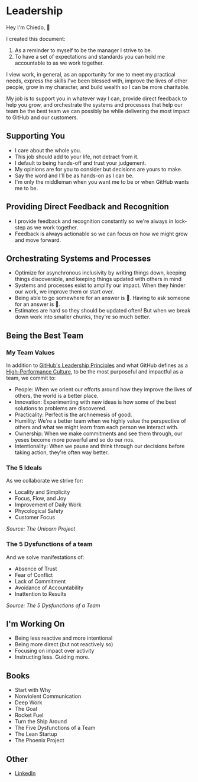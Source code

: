 # Leadership

Hey I'm Chiedo, 👋

I created this document:

1. As a reminder to myself to be the manager I strive to be.
2. To have a set of expectations and standards you can hold me accountable to as we work together.

I view work, in general, as an opportunity for me to meet my practical needs, express the skills I've been blessed with, improve the lives of other people, grow in my character, and build wealth so I can be more charitable.

My job is to support you in whatever way I can, provide direct feedback to help you grow, and orchestrate the systems and processes that help our team be the best team we can possibly be while delivering the most impact to GitHub and our customers.

## Supporting You

- I care about the whole you.
- This job should add to your life, not detract from it.
- I default to being hands-off and trust your judgement.
- My opinions are for you to consider but decisions are yours to make.
- Say the word and I'll be as hands-on as I can be.
- I'm only the middleman when you want me to be or when GitHub wants me to be.

## Providing Direct Feedback and Recognition

- I provide feedback and recognition constantly so we're always in lock-step as we work together.
- Feedback is always actionable so we can focus on how we might grow and move forward.

## Orchestrating Systems and Processes

- Optimize for asynchronous inclusivity by writing things down, keeping things discoverable, and keeping things updated with others in mind
- Systems and processes exist to amplify our impact. When they hinder our work, we improve them or start over.
- Being able to go somewhere for an answer is 🥂. Having to ask someone for an answer is 🐢.
- Estimates are hard so they should be updated often! But when we break down work into smaller chunks, they're so much better.

## Being the Best Team

### My Team Values

In addition to [GitHub's Leadership Principles](https://thehub.github.com/github/#leadership-principles) and what GitHub defines as a [High-Performance Culture](https://thehub.github.com/hpc/), to be the most purposeful and impactful as a team, we commit to: 

- People: When we orient our efforts around how they improve the lives of others, the world is a better place.
- Innovation: Experimenting with new ideas is how some of the best solutions to problems are discovered.
- Practicality: Perfect is the archnemesis of good.
- Humility: We're a better team when we highly value the perspective of others and what we might learn from each person we interact with.
- Ownership: When we make commitments and see them through, our yeses become more powerful and so do our nos.
- Intentionality: When we pause and think through our decisions before taking action, they're often way better.

### The 5 Ideals

As we collaborate we strive for:

- Locality and Simplicity
- Focus, Flow, and Joy
- Improvement of Daily Work
- Phycological Safety
- Customer Focus

*Source: The Unicorn Project*

### The 5 Dysfunctions of a team

And we solve manifestations of:

- Absence of Trust
- Fear of Conflict
- Lack of Commitment
- Avoidance of Accountability
- Inattention to Results

*Source: The 5 Dysfunctions of a Team*

## I'm Working On

- Being less reactive and more intentional
- Being more direct (but not reactively so)
- Focusing on impact over activity
- Instructing less. Guiding more.

## Books

- Start with Why
- Nonviolent Communication
- Deep Work
- The Goal
- Rocket Fuel
- Turn the Ship Around
- The Five Dysfunctions of a Team
- The Lean Startup
- The Phoenix Project

## Other

- [LinkedIn](https://linkedin.com/in/chiedo)
